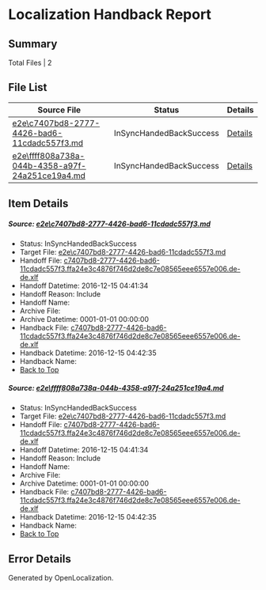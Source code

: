 # <a name='report-top'></a> Localization Handback Report

## Summary
 Total Files | 2

## File List
 Source File | Status | Details 
 ----------- | ------ | ------- 
 [e2e\c7407bd8-2777-4426-bad6-11cdadc557f3.md](https://github.com/OpenLocalizationTestOrg/ol-test0/blob/3b17e95d27e07ad5486b045658340b27a56f787b/e2e/c7407bd8-2777-4426-bad6-11cdadc557f3.md) | InSyncHandedBackSuccess | [Details](#3d611c8f6c187f5dac2618cff770f494dd19035b1)
 [e2e\ffff808a738a-044b-4358-a97f-24a251ce19a4.md](https://github.com/OpenLocalizationTestOrg/ol-test0/blob/3b17e95d27e07ad5486b045658340b27a56f787b/e2e/ffff808a738a-044b-4358-a97f-24a251ce19a4.md) | InSyncHandedBackSuccess | [Details](#3d611c8f6c187f5dac2618cff770f494dd19035b2)

## Item Details
##### <a name='3d611c8f6c187f5dac2618cff770f494dd19035b1'></a> Source: [e2e\c7407bd8-2777-4426-bad6-11cdadc557f3.md](https://github.com/OpenLocalizationTestOrg/ol-test0/blob/3b17e95d27e07ad5486b045658340b27a56f787b/e2e/c7407bd8-2777-4426-bad6-11cdadc557f3.md)
* Status: InSyncHandedBackSuccess
* Target File: [e2e\c7407bd8-2777-4426-bad6-11cdadc557f3.md](https://github.com/OpenLocalizationTestOrg/ol-test0-dede/blob/1535d1064367ffad5559edf26613676b419a6f94/e2e/c7407bd8-2777-4426-bad6-11cdadc557f3.md)
* Handoff File: [c7407bd8-2777-4426-bad6-11cdadc557f3.ffa24e3c4876f746d2de8c7e08565eee6557e006.de-de.xlf](https://github.com/OpenLocalizationTestOrg/ol-test0-handoff/blob/89ffdee4e67849f64c7be69feb349bbf61746557/ol-handoff/OpenLocalizationTestOrg/ol-test0-dede/xinjiang/ht/c7407bd8-2777-4426-bad6-11cdadc557f3.ffa24e3c4876f746d2de8c7e08565eee6557e006.de-de.xlf)
* Handoff Datetime: 2016-12-15 04:41:34
* Handoff Reason: Include
* Handoff Name: 
* Archive File: 
* Archive Datetime: 0001-01-01 00:00:00
* Handback File: [c7407bd8-2777-4426-bad6-11cdadc557f3.ffa24e3c4876f746d2de8c7e08565eee6557e006.de-de.xlf](https://github.com/OpenLocalizationTestOrg/ol-test0-handback/blob/0614de9f6aa82b766ce8801d71819030a6720d96/ol-handback/OpenLocalizationTestOrg/ol-test0-dede/xinjiang/ht/c7407bd8-2777-4426-bad6-11cdadc557f3.ffa24e3c4876f746d2de8c7e08565eee6557e006.de-de.xlf)
* Handback Datetime: 2016-12-15 04:42:35
* Handback Name: 
* [Back to Top](#report-top)

##### <a name='3d611c8f6c187f5dac2618cff770f494dd19035b2'></a> Source: [e2e\ffff808a738a-044b-4358-a97f-24a251ce19a4.md](https://github.com/OpenLocalizationTestOrg/ol-test0/blob/3b17e95d27e07ad5486b045658340b27a56f787b/e2e/ffff808a738a-044b-4358-a97f-24a251ce19a4.md)
* Status: InSyncHandedBackSuccess
* Target File: [e2e\c7407bd8-2777-4426-bad6-11cdadc557f3.md](https://github.com/OpenLocalizationTestOrg/ol-test0-dede/blob/1535d1064367ffad5559edf26613676b419a6f94/e2e/c7407bd8-2777-4426-bad6-11cdadc557f3.md)
* Handoff File: [c7407bd8-2777-4426-bad6-11cdadc557f3.ffa24e3c4876f746d2de8c7e08565eee6557e006.de-de.xlf](https://github.com/OpenLocalizationTestOrg/ol-test0-handoff/blob/89ffdee4e67849f64c7be69feb349bbf61746557/ol-handoff/OpenLocalizationTestOrg/ol-test0-dede/xinjiang/ht/c7407bd8-2777-4426-bad6-11cdadc557f3.ffa24e3c4876f746d2de8c7e08565eee6557e006.de-de.xlf)
* Handoff Datetime: 2016-12-15 04:41:34
* Handoff Reason: Include
* Handoff Name: 
* Archive File: 
* Archive Datetime: 0001-01-01 00:00:00
* Handback File: [c7407bd8-2777-4426-bad6-11cdadc557f3.ffa24e3c4876f746d2de8c7e08565eee6557e006.de-de.xlf](https://github.com/OpenLocalizationTestOrg/ol-test0-handback/blob/0614de9f6aa82b766ce8801d71819030a6720d96/ol-handback/OpenLocalizationTestOrg/ol-test0-dede/xinjiang/ht/c7407bd8-2777-4426-bad6-11cdadc557f3.ffa24e3c4876f746d2de8c7e08565eee6557e006.de-de.xlf)
* Handback Datetime: 2016-12-15 04:42:35
* Handback Name: 
* [Back to Top](#report-top)


## Error Details

Generated by OpenLocalization.
